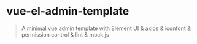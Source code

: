 # vue-el-admin-template

> A minimal vue admin template with Element UI & axios & iconfont & permission control & lint & mock.js
